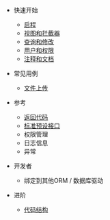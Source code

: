 
- 快速开始
    - [启程](quickstart/intro.md)
    - [视图和拦截器](quickstart/view_and_interceptors.md)
    - [查询和修改](quickstart/query_and_modify.md)
    - [用户和权限](quickstart/user_and_permission.md)
    - [注释和文档](quickstart/comment_and_doc.md)

- 常见用例
    - [文件上传](examples/file_upload.md)

- 参考
    - [返回代码](reference/retcode.md)
    - [标准预设接口](reference/default_interface.md)
    - 权限管理
    - 日志信息
    - 异常

- 开发者
    - 绑定到其他ORM / 数据库驱动

- 进阶
    - [代码结构](code/code.md)
